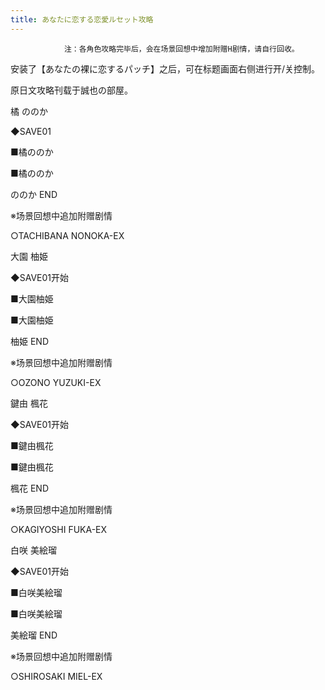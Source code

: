 ```yaml
---
title: あなたに恋する恋愛ルセット攻略
---
```


                注：各角色攻略完毕后，会在场景回想中增加附赠H剧情，请自行回收。

安装了【あなたの裸に恋するパッチ】之后，可在标题画面右侧进行开/关控制。

原日文攻略刊载于誠也の部屋。



橘 ののか



◆SAVE01

■橘ののか

■橘ののか



ののか END

※场景回想中追加附赠剧情

○TACHIBANA NONOKA-EX



大園 柚姫



◆SAVE01开始

■大園柚姫

■大園柚姫



柚姫 END

※场景回想中追加附赠剧情

○OZONO YUZUKI-EX



鍵由 楓花



◆SAVE01开始

■鍵由楓花

■鍵由楓花



楓花 END

※场景回想中追加附赠剧情

○KAGIYOSHI FUKA-EX



白咲 美絵瑠



◆SAVE01开始

■白咲美絵瑠

■白咲美絵瑠



美絵瑠 END

※场景回想中追加附赠剧情

○SHIROSAKI MIEL-EX


              
